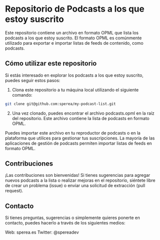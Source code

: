 # Repositorio de Podcasts a los que estoy suscrito

Este repositorio contiene un archivo en formato OPML que lista los podcasts a los que estoy suscrito. El formato OPML es comúnmente utilizado para exportar e importar listas de feeds de contenido, como podcasts.

## Cómo utilizar este repositorio

Si estás interesado en explorar los podcasts a los que estoy suscrito, puedes seguir estos pasos:

1. Clona este repositorio a tu máquina local utilizando el siguiente comando:

```sh
git clone git@github.com:sperea/my-podcast-list.git
```

2. Una vez clonado, puedes encontrar el archivo podcasts.opml en la raíz del repositorio. Este archivo contiene la lista de podcasts en formato OPML.

Puedes importar este archivo en tu reproductor de podcasts o en la plataforma que utilices para gestionar tus suscripciones. La mayoría de las aplicaciones de gestión de podcasts permiten importar listas de feeds en formato OPML.

## Contribuciones

¡Las contribuciones son bienvenidas! Si tienes sugerencias para agregar nuevos podcasts a la lista o realizar mejoras en el repositorio, siéntete libre de crear un problema (issue) o enviar una solicitud de extracción (pull request).

## Contacto

Si tienes preguntas, sugerencias o simplemente quieres ponerte en contacto, puedes hacerlo a través de los siguientes medios:

Web: sperea.es
Twitter: @spereadev